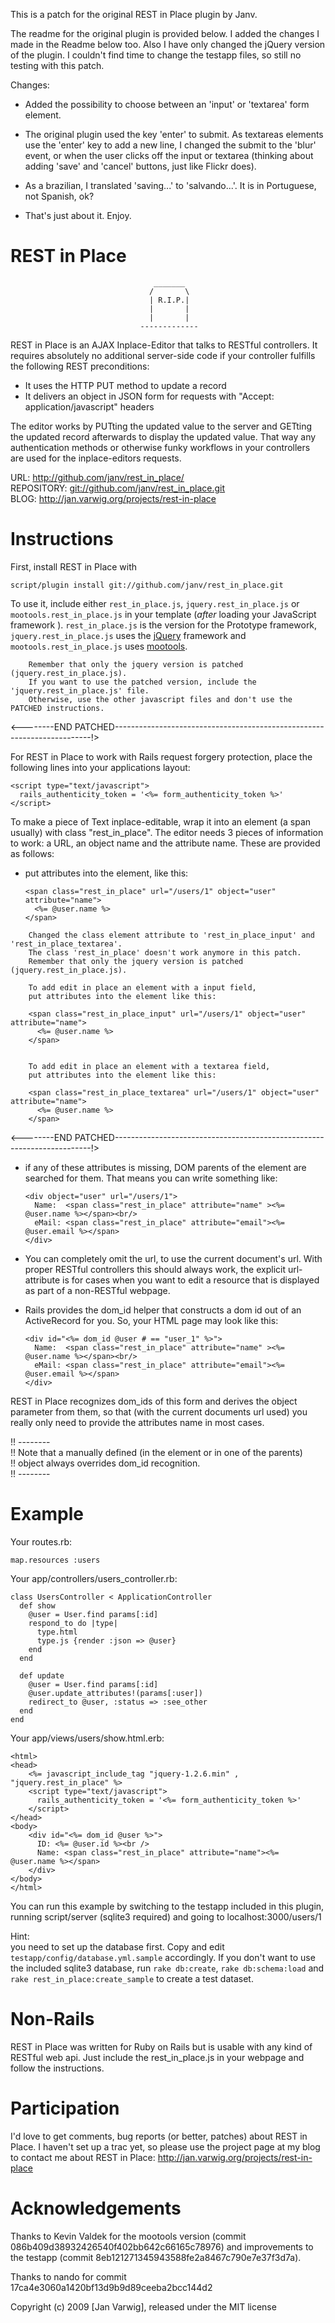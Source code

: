 This is a patch for the original REST in Place plugin by Janv.

The readme for the original plugin is provided below.
I added the changes I made in the Readme below too.
Also I have only changed the jQuery version of the plugin.
I couldn't find time to change the testapp files, so still no testing with this patch.

Changes:

- Added the possibility to choose between an 'input' or 'textarea' form element.

- The original plugin used the key 'enter' to submit. As textareas elements use
the 'enter' key to add a new line, I changed the submit to the 'blur' event, or
when the user clicks off the input or textarea (thinking about adding 'save' and
'cancel' buttons, just like Flickr does).

- As a brazilian, I translated 'saving...' to 'salvando...'.
It is in Portuguese, not Spanish, ok?

- That's just about it. Enjoy.



REST in Place
===========
                                    _______
                                   /       \
                                   | R.I.P.|
                                   |       |
                                   |       |
                                 -------------

REST in Place is an AJAX Inplace-Editor that talks to RESTful controllers.
It requires absolutely no additional server-side code if your controller
fulfills the following REST preconditions:

-   It uses the HTTP PUT method to update a record
-   It delivers an object in JSON form for requests with
    "Accept: application/javascript" headers

The editor works by PUTting the updated value to the server and GETting the
updated record afterwards to display the updated value.
That way any authentication methods or otherwise funky workflows in your
controllers are used for the inplace-editors requests.

URL: <http://github.com/janv/rest_in_place/>  
REPOSITORY:  <git://github.com/janv/rest_in_place.git>  
BLOG: <http://jan.varwig.org/projects/rest-in-place>

Instructions
============

First, install REST in Place with

    script/plugin install git://github.com/janv/rest_in_place.git

To use it, include either `rest_in_place.js`, `jquery.rest_in_place.js` or
`mootools.rest_in_place.js` in your template (_after_ loading your JavaScript
framework ). `rest_in_place.js` is the version for the Prototype framework,
`jquery.rest_in_place.js` uses the [jQuery][] framework and `mootools.rest_in_place.js`
uses [mootools][].

<!--------PATCHED---------------------------------------------------------------------------->
		
		Remember that only the jquery version is patched (jquery.rest_in_place.js).
		If you want to use the patched version, include the 'jquery.rest_in_place.js' file.
		Otherwise, use the other javascript files and don't use the PATCHED instructions.

<--------END PATCHED------------------------------------------------------------------------!>

For REST in Place to work with Rails request forgery protection, place the
following lines into your applications layout:

    <script type="text/javascript">
      rails_authenticity_token = '<%= form_authenticity_token %>'
    </script>

To make a piece of Text inplace-editable, wrap it into an element (a span
usually) with class "rest_in_place". The editor needs 3 pieces of information
to work: a URL, an object name and the attribute name. These are provided as
follows:

-   put attributes into the element, like this:
    
        <span class="rest_in_place" url="/users/1" object="user" attribute="name">
          <%= @user.name %>
        </span>
		
<!--------PATCHED---------------------------------------------------------------------------->
		
		Changed the class element attribute to 'rest_in_place_input' and 'rest_in_place_textarea'.
		The class 'rest_in_place' doesn't work anymore in this patch.
		Remember that only the jquery version is patched (jquery.rest_in_place.js).
		
		To add edit in place an element with a input field,
		put attributes into the element like this:
		
		<span class="rest_in_place_input" url="/users/1" object="user" attribute="name">
          <%= @user.name %>
        </span>
		
		
		To add edit in place an element with a textarea field,
		put attributes into the element like this:
		
		<span class="rest_in_place_textarea" url="/users/1" object="user" attribute="name">
          <%= @user.name %>
        </span>

<--------END PATCHED------------------------------------------------------------------------!>
  
-   if any of these attributes is missing, DOM parents of the element are searched
    for them. That means you can write something like:
    
        <div object="user" url="/users/1">
          Name:  <span class="rest_in_place" attribute="name" ><%= @user.name %></span><br/>
          eMail: <span class="rest_in_place" attribute="email"><%= @user.email %></span>
        </div>
    
-   You can completely omit the url, to use the current document's url.
    With proper RESTful controllers this should always work, the explicit
    url-attribute is for cases when you want to edit a resource that is
    displayed as part of a non-RESTful webpage.
  
-   Rails provides the dom_id helper that constructs a dom id out of an
    ActiveRecord for you. So, your HTML page may look like this:
    
        <div id="<%= dom_id @user # == "user_1" %>">
          Name:  <span class="rest_in_place" attribute="name" ><%= @user.name %></span><br/>
          eMail: <span class="rest_in_place" attribute="email"><%= @user.email %></span>
        </div>
    
  REST in Place recognizes dom_ids of this form and derives the object parameter
  from them, so that (with the current documents url used) you really only need
  to provide the attributes name in most cases.
  
  !! --------  
  !! Note that a manually defined (in the element or in one of the parents)  
  !! object always overrides dom_id recognition.  
  !! --------

[jQuery]: http://www.jquery.com/
[mootools]: http://mootools.net/

Example
=======

Your routes.rb:

    map.resources :users
  
Your app/controllers/users_controller.rb:

    class UsersController < ApplicationController
      def show
        @user = User.find params[:id]
        respond_to do |type|
          type.html
          type.js {render :json => @user}
        end
      end

      def update
        @user = User.find params[:id]
        @user.update_attributes!(params[:user])
        redirect_to @user, :status => :see_other
      end
    end

Your app/views/users/show.html.erb:

    <html>
    <head>
        <%= javascript_include_tag "jquery-1.2.6.min" , "jquery.rest_in_place" %>
        <script type="text/javascript">
          rails_authenticity_token = '<%= form_authenticity_token %>'
        </script>
    </head>
    <body>
        <div id="<%= dom_id @user %>">
          ID: <%= @user.id %><br />
          Name: <span class="rest_in_place" attribute="name"><%= @user.name %></span>
        </div>
    </body> 
    </html>

You can run this example by switching to the testapp included in this
plugin, running script/server (sqlite3 required) and going to
localhost:3000/users/1

Hint:  
you need to set up the database first.
Copy and edit `testapp/config/database.yml.sample` accordingly.
If you don't want to use the included sqlite3 database, run `rake db:create`,
`rake db:schema:load` and `rake rest_in_place:create_sample` to create a test
dataset.


Non-Rails
=========

REST in Place was written for Ruby on Rails but is usable with any kind of
RESTful web api. Just include the rest_in_place.js in your webpage and follow
the instructions.

Participation
=============

I'd love to get comments, bug reports (or better, patches) about REST in Place.
I haven't set up a trac yet, so please use the project page at my blog
to contact me about REST in Place:
<http://jan.varwig.org/projects/rest-in-place>

Acknowledgements
================

Thanks to Kevin Valdek for the mootools version (commit 086b409d38932426540f402bb642c66165c78976)
and improvements to the testapp (commit 8eb121271345943588fe2a8467c790e7e37f3d7a).

Thanks to nando for commit 17ca4e3060a1420bf13d9b9d89ceeba2bcc144d2

Copyright (c) 2009 [Jan Varwig], released under the MIT license
